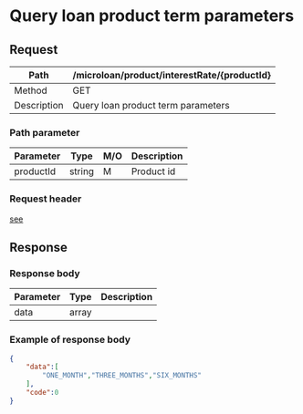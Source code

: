 # Query loan product term parameters

## Request

| Path        | /microloan/product/interestRate/{productId} |
| ----------- | ------------------------------------------- |
| Method      | GET                                         |
| Description | Query loan product term parameters          |

### Path parameter

| Parameter | Type   | M/O  | Description |
| --------- | ------ | ---- | ----------- |
| productId | string | M    | Product id  |

### Request header

[see](../../header.md)

## Response

### Response body

| Parameter | Type  | Description |
| --------- | ----- | ----------- |
| data      | array |             |

### Example of response body

```json
{
    "data":[
		"ONE_MONTH","THREE_MONTHS","SIX_MONTHS"
    ],
    "code":0
}
```
